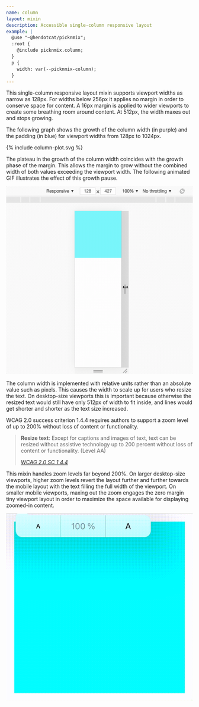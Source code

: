 ```yaml
---
name: column
layout: mixin
description: Accessible single-column responsive layout
example: |
  @use "~@hendotcat/picknmix";
  :root {
    @include picknmix.column;
  }
  p {
    width: var(--picknmix-column);
  }
---
```


This single-column responsive layout mixin supports viewport widths as narrow
as 128px. For widths below 256px it applies no margin in order to conserve
space for content. A 16px margin is applied to wider viewports to create some
breathing room around content. At 512px, the width maxes out and stops growing.

The following graph shows the growth of the column width (in purple) and the
padding (in blue) for viewport widths from 128px to 1024px.

{% include column-plot.svg %}

The plateau in the growth of the column width coincides with the growth phase
of the margin. This allows the margin to grow without the combined width of
both values exceeding the viewport width. The following animated GIF
illustrates the effect of this growth pause.

<img
  src="/column/margin-pause.gif"
  alt="Animation showing the smooth transition between the no-margin layout and the margin layout"
/>

The column width is implemented with relative units rather than an absolute
value such as pixels. This causes the width to scale up for users who resize
the text. On desktop-size viewports this is important because otherwise the
resized text would still have only 512px of width to fit inside, and lines
would get shorter and shorter as the text size increased.

WCAG 2.0 success criterion 1.4.4 requires authors to support a zoom level of up
to 200% without loss of content or functionality.

> **Resize text**: Except for captions and images of text, text can be resized
> without assistive technology up to 200 percent without loss of content or
> functionality. (Level AA)
>
> <cite><a href="https://www.w3.org/TR/UNDERSTANDING-WCAG20/visual-audio-contrast-scale.html">WCAG 2.0 SC 1.4.4</a></cite>

This mixin handles zoom levels far beyond 200%. On larger desktop-size
viewports, higher zoom levels revert the layout further and further towards the
mobile layout with the text filling the full width of the viewport. On smaller
mobile viewports, maxing out the zoom engages the zero margin tiny viewport
layout in order to maximize the space available for displaying zoomed-in content.

<img
  src="/column/mobile-zoom.gif"
  alt="Animation showing the zero margin layout kicking in on iOS at 300% zoom"
/>

